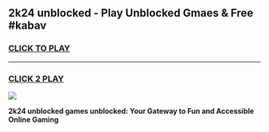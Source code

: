 
## 2k24 unblocked - Play Unblocked Gmaes & Free #kabav
<h3>
<a href="https://news.freeplayer.one?title=2k24_unblocked&ref=24F">CLICK TO PLAY</a></h3>
<hr>

<h3>
<a href="https://news.freeplayer.one?title=2k24_unblocked&ref=24F">CLICK 2 PLAY</a>
  
</h3>

<a href="https://news.freeplayer.one?title=2k24_unblocked&ref=24F/"><img src="https://clearcache.store/games.png"></a>


**2k24 unblocked games unblocked: Your Gateway to Fun and Accessible Online Gaming**

